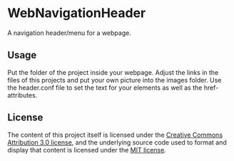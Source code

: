 # WebNavigationHeader

A navigation header/menu for a webpage.

## Usage

Put the folder of the project inside your webpage.
Adjust the links in the files of this projects and put your own picture into the images folder.
Use the header.conf file to set the text for your elements as well as the href-attributes.

## License

The content of this project itself is licensed under the [Creative Commons Attribution 3.0 license](http://creativecommons.org/licenses/by/3.0/us/deed.en_US), and the underlying source code used to format and display that content is licensed under the [MIT license](http://opensource.org/licenses/mit-license.php).
